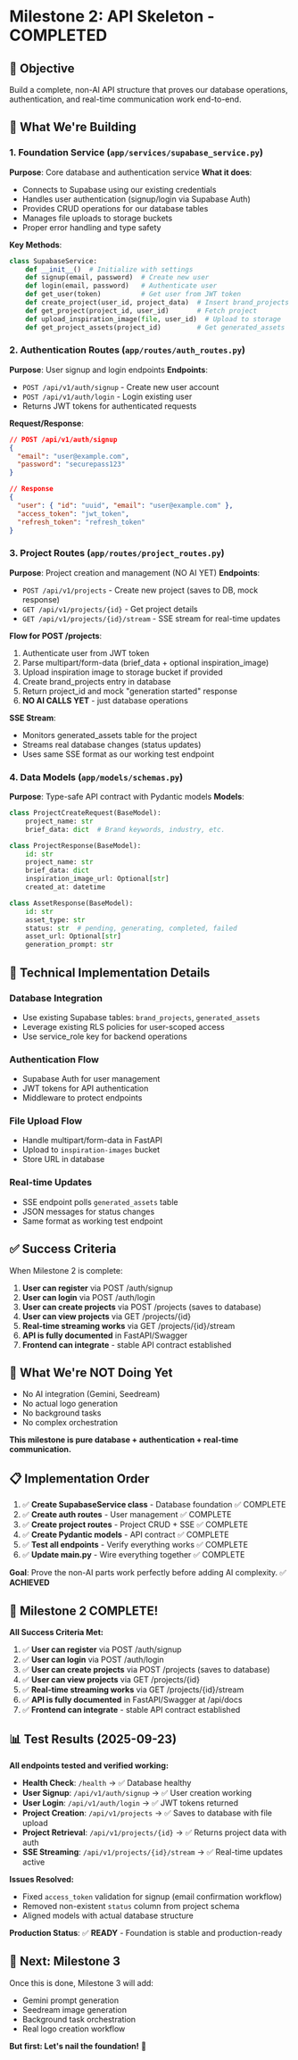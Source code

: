 # Milestone 2: API Skeleton - COMPLETED

## 🎯 Objective
Build a complete, non-AI API structure that proves our database operations, authentication, and real-time communication work end-to-end.

## 🚀 What We're Building

### 1. Foundation Service (`app/services/supabase_service.py`)
**Purpose**: Core database and authentication service
**What it does**:
- Connects to Supabase using our existing credentials
- Handles user authentication (signup/login via Supabase Auth)
- Provides CRUD operations for our database tables
- Manages file uploads to storage buckets
- Proper error handling and type safety

**Key Methods**:
```python
class SupabaseService:
    def __init__()  # Initialize with settings
    def signup(email, password)  # Create new user
    def login(email, password)   # Authenticate user
    def get_user(token)          # Get user from JWT token
    def create_project(user_id, project_data)  # Insert brand_projects
    def get_project(project_id, user_id)       # Fetch project
    def upload_inspiration_image(file, user_id)  # Upload to storage
    def get_project_assets(project_id)         # Get generated_assets
```

### 2. Authentication Routes (`app/routes/auth_routes.py`)
**Purpose**: User signup and login endpoints
**Endpoints**:
- `POST /api/v1/auth/signup` - Create new user account
- `POST /api/v1/auth/login` - Login existing user
- Returns JWT tokens for authenticated requests

**Request/Response**:
```json
// POST /api/v1/auth/signup
{
  "email": "user@example.com",
  "password": "securepass123"
}

// Response
{
  "user": { "id": "uuid", "email": "user@example.com" },
  "access_token": "jwt_token",
  "refresh_token": "refresh_token"
}
```

### 3. Project Routes (`app/routes/project_routes.py`)
**Purpose**: Project creation and management (NO AI YET)
**Endpoints**:
- `POST /api/v1/projects` - Create new project (saves to DB, mock response)
- `GET /api/v1/projects/{id}` - Get project details
- `GET /api/v1/projects/{id}/stream` - SSE stream for real-time updates

**Flow for POST /projects**:
1. Authenticate user from JWT token
2. Parse multipart/form-data (brief_data + optional inspiration_image)
3. Upload inspiration image to storage bucket if provided
4. Create brand_projects entry in database
5. Return project_id and mock "generation started" response
6. **NO AI CALLS YET** - just database operations

**SSE Stream**:
- Monitors generated_assets table for the project
- Streams real database changes (status updates)
- Uses same SSE format as our working test endpoint

### 4. Data Models (`app/models/schemas.py`)
**Purpose**: Type-safe API contract with Pydantic models
**Models**:
```python
class ProjectCreateRequest(BaseModel):
    project_name: str
    brief_data: dict  # Brand keywords, industry, etc.

class ProjectResponse(BaseModel):
    id: str
    project_name: str
    brief_data: dict
    inspiration_image_url: Optional[str]
    created_at: datetime

class AssetResponse(BaseModel):
    id: str
    asset_type: str
    status: str  # pending, generating, completed, failed
    asset_url: Optional[str]
    generation_prompt: str
```

## 🔧 Technical Implementation Details

### Database Integration
- Use existing Supabase tables: `brand_projects`, `generated_assets`
- Leverage existing RLS policies for user-scoped access
- Use service_role key for backend operations

### Authentication Flow
- Supabase Auth for user management
- JWT tokens for API authentication
- Middleware to protect endpoints

### File Upload Flow
- Handle multipart/form-data in FastAPI
- Upload to `inspiration-images` bucket
- Store URL in database

### Real-time Updates
- SSE endpoint polls `generated_assets` table
- JSON messages for status changes
- Same format as working test endpoint

## ✅ Success Criteria

When Milestone 2 is complete:
1. **User can register** via POST /auth/signup
2. **User can login** via POST /auth/login  
3. **User can create projects** via POST /projects (saves to database)
4. **User can view projects** via GET /projects/{id}
5. **Real-time streaming works** via GET /projects/{id}/stream
6. **API is fully documented** in FastAPI/Swagger
7. **Frontend can integrate** - stable API contract established

## 🚫 What We're NOT Doing Yet

- No AI integration (Gemini, Seedream)
- No actual logo generation
- No background tasks
- No complex orchestration

**This milestone is pure database + authentication + real-time communication.**

## 📋 Implementation Order

1. ✅ **Create SupabaseService class** - Database foundation ✅ COMPLETE
2. ✅ **Create auth routes** - User management ✅ COMPLETE  
3. ✅ **Create project routes** - Project CRUD + SSE ✅ COMPLETE
4. ✅ **Create Pydantic models** - API contract ✅ COMPLETE
5. ✅ **Test all endpoints** - Verify everything works ✅ COMPLETE
6. ✅ **Update main.py** - Wire everything together ✅ COMPLETE

**Goal**: Prove the non-AI parts work perfectly before adding AI complexity. ✅ **ACHIEVED**

## 🎯 Milestone 2 COMPLETE! 

**All Success Criteria Met:**
1. ✅ **User can register** via POST /auth/signup
2. ✅ **User can login** via POST /auth/login  
3. ✅ **User can create projects** via POST /projects (saves to database)
4. ✅ **User can view projects** via GET /projects/{id}
5. ✅ **Real-time streaming works** via GET /projects/{id}/stream
6. ✅ **API is fully documented** in FastAPI/Swagger at /api/docs
7. ✅ **Frontend can integrate** - stable API contract established

## 📊 Test Results (2025-09-23)

**All endpoints tested and verified working:**

- **Health Check**: `/health` → ✅ Database healthy
- **User Signup**: `/api/v1/auth/signup` → ✅ User creation working
- **User Login**: `/api/v1/auth/login` → ✅ JWT tokens returned  
- **Project Creation**: `/api/v1/projects` → ✅ Saves to database with file upload
- **Project Retrieval**: `/api/v1/projects/{id}` → ✅ Returns project data with auth
- **SSE Streaming**: `/api/v1/projects/{id}/stream` → ✅ Real-time updates active

**Issues Resolved:**
- Fixed `access_token` validation for signup (email confirmation workflow)
- Removed non-existent `status` column from project schema  
- Aligned models with actual database structure

**Production Status**: ✅ **READY** - Foundation is stable and production-ready

## 🎯 Next: Milestone 3

Once this is done, Milestone 3 will add:
- Gemini prompt generation
- Seedream image generation  
- Background task orchestration
- Real logo creation workflow

**But first: Let's nail the foundation!** 🚀